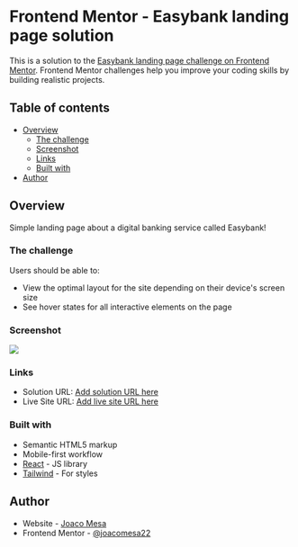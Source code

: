 # Frontend Mentor - Easybank landing page solution

This is a solution to the [Easybank landing page challenge on Frontend Mentor](https://www.frontendmentor.io/challenges/easybank-landing-page-WaUhkoDN). Frontend Mentor challenges help you improve your coding skills by building realistic projects.

## Table of contents

- [Overview](#overview)
  - [The challenge](#the-challenge)
  - [Screenshot](#screenshot)
  - [Links](#links)
  - [Built with](#built-with)
- [Author](#author)

## Overview

Simple landing page about a digital banking service called Easybank!

### The challenge

Users should be able to:

- View the optimal layout for the site depending on their device's screen size
- See hover states for all interactive elements on the page

### Screenshot

![](./assets/images/screen.jpg)

### Links

- Solution URL: [Add solution URL here](https://your-solution-url.com)
- Live Site URL: [Add live site URL here](https://your-live-site-url.com)

### Built with

- Semantic HTML5 markup
- Mobile-first workflow
- [React](https://reactjs.org/) - JS library
- [Tailwind](https://tailwindcss.com/) - For styles

## Author

- Website - [Joaco Mesa](https://www.joacomesa.com.ar/)
- Frontend Mentor - [@joacomesa22](https://www.frontendmentor.io/profile/yourusername)
